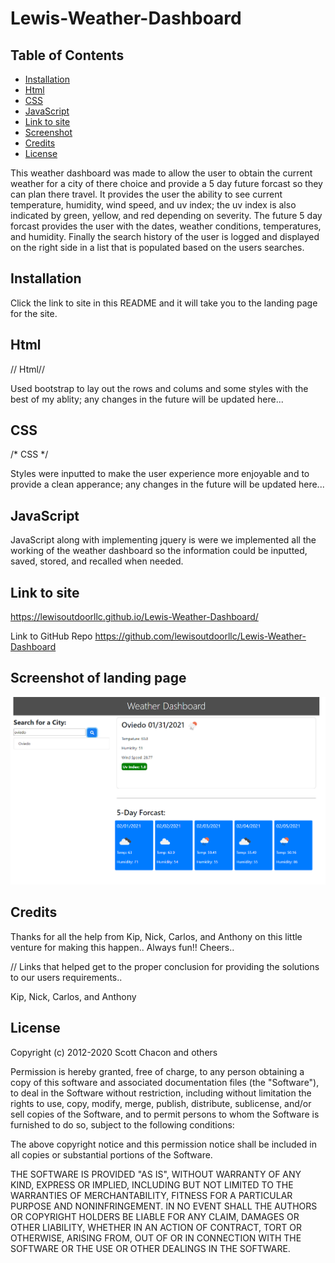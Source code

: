 # Lewis-Weather-Dashboard

## Table of Contents 

* [Installation](#installation)
* [Html](#html)
* [CSS](#css)
* [JavaScript](#javascript)
* [Link to site](#link-to-site)
* [Screenshot](#screenshot-of-landing-page)
* [Credits](#credits)
* [License](#license)


This weather dashboard was made to allow the user to obtain the current weather for a city of there choice and provide a 5 day future forcast so they can plan there travel. It provides the user the ability to see current temperature, humidity, wind speed, and uv index; the uv index is also indicated by green, yellow, and red depending on severity. The future 5 day forcast provides the user with the dates, weather conditions, temperatures, and humidity. Finally the search history of the user is logged and displayed on the right side in a list that is populated based on the users searches. 

## Installation

Click the link to site in this README and it will take you to the landing page for the site. 

## Html

// Html//

Used bootstrap to lay out the rows and colums and some styles with the best of my ablity; any changes in the future will be updated here...

## CSS
/* CSS */ 

Styles were inputted to make the user experience more enjoyable and to provide a clean apperance; any changes in the future will be updated here...

## JavaScript

JavaScript along with implementing jquery is were we implemented all the working of the weather dashboard so the information could be inputted, saved, stored, and recalled when needed. 

## Link to site

https://lewisoutdoorllc.github.io/Lewis-Weather-Dashboard/

Link to GitHub Repo
https://github.com/lewisoutdoorllc/Lewis-Weather-Dashboard

## Screenshot of landing page

![alt text](./assets/images/screenShot1.png)

## Credits

Thanks for all the help from Kip, Nick, Carlos, and Anthony on this little venture for making this happen.. Always fun!! Cheers..

//  Links that helped get to the proper conclusion for providing the solutions to our users requirements..

Kip, Nick, Carlos, and Anthony

## License

Copyright (c) 2012-2020 Scott Chacon and others

Permission is hereby granted, free of charge, to any person obtaining
a copy of this software and associated documentation files (the
"Software"), to deal in the Software without restriction, including
without limitation the rights to use, copy, modify, merge, publish,
distribute, sublicense, and/or sell copies of the Software, and to
permit persons to whom the Software is furnished to do so, subject to
the following conditions:

The above copyright notice and this permission notice shall be
included in all copies or substantial portions of the Software.

THE SOFTWARE IS PROVIDED "AS IS", WITHOUT WARRANTY OF ANY KIND,
EXPRESS OR IMPLIED, INCLUDING BUT NOT LIMITED TO THE WARRANTIES OF
MERCHANTABILITY, FITNESS FOR A PARTICULAR PURPOSE AND
NONINFRINGEMENT. IN NO EVENT SHALL THE AUTHORS OR COPYRIGHT HOLDERS BE
LIABLE FOR ANY CLAIM, DAMAGES OR OTHER LIABILITY, WHETHER IN AN ACTION
OF CONTRACT, TORT OR OTHERWISE, ARISING FROM, OUT OF OR IN CONNECTION
WITH THE SOFTWARE OR THE USE OR OTHER DEALINGS IN THE SOFTWARE.